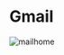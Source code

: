 # Gmail

![mailhome](https://github.com/RajshreeRajoliya/Gmail/assets/113670900/6042b17d-0afa-48d1-a3c4-f27efd12d910)
